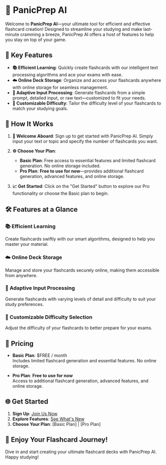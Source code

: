 # 🚀 PanicPrep AI

Welcome to **PanicPrep AI**—your ultimate tool for efficient and effective flashcard creation! Designed to streamline your studying and make last-minute cramming a breeze, PanicPrep AI offers a host of features to help you stay on top of your game.

## 🌟 Key Features

- **📚 Efficient Learning**: Quickly create flashcards with our intelligent text processing algorithms and ace your exams with ease.
- **☁️ Online Deck Storage**: Organize and access your flashcards anywhere with online storage for seamless management.
- **🔄 Adaptive Input Processing**: Generate flashcards from a simple prompt, detailed input, or raw text—customized to fit your needs.
- **🎯 Customizable Difficulty**: Tailor the difficulty level of your flashcards to match your studying goals.

## 🎯 How It Works

1. **👋 Welcome Aboard**: Sign up to get started with PanicPrep AI. Simply input your text or topic and specify the number of flashcards you want.
2. **⚙️ Choose Your Plan**: 
   - **Basic Plan**: Free access to essential features and limited flashcard generation. No online storage included.
   - **Pro Plan**: **Free to use for now**—provides additional flashcard generation, advanced features, and online storage.

3. **📈 Get Started**: Click on the "Get Started" button to explore our Pro functionality or choose the Basic plan to begin.

## 🛠️ Features at a Glance

### 📚 Efficient Learning
Create flashcards swiftly with our smart algorithms, designed to help you master your material.

### ☁️ Online Deck Storage
Manage and store your flashcards securely online, making them accessible from anywhere.

### 🔄 Adaptive Input Processing
Generate flashcards with varying levels of detail and difficulty to suit your study preferences.

### 🎯 Customizable Difficulty Selection
Adjust the difficulty of your flashcards to better prepare for your exams.

## 💸 Pricing

- **Basic Plan**: $FREE / month  
  Includes limited flashcard generation and essential features. No online storage.

- **Pro Plan**: **Free to use for now**  
  Access to additional flashcard generation, advanced features, and online storage.

## 🌐 Get Started

1. **Sign Up**: [Join Us Now](https://panic-prep-ai.vercel.app/sign-up)
2. **Explore Features**: [See What's New](https://panic-prep-ai.vercel.app/)
3. **Choose Your Plan**: [Basic Plan] | [Pro Plan]

## 🌟 Enjoy Your Flashcard Journey!

Dive in and start creating your ultimate flashcard decks with PanicPrep AI. Happy studying!
